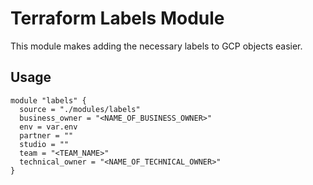 # Terraform Labels Module
This module makes adding the necessary labels to GCP objects easier.

## Usage
```hcl
module "labels" {
  source = "./modules/labels"
  business_owner = "<NAME_OF_BUSINESS_OWNER>"
  env = var.env
  partner = ""
  studio = ""
  team = "<TEAM_NAME>"
  technical_owner = "<NAME_OF_TECHNICAL_OWNER>"
}
```